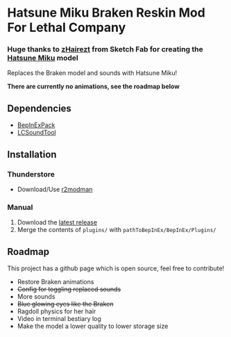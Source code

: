 # Hatsune Miku Braken Reskin Mod For Lethal Company
### Huge thanks to [zHairezt](https://sketchfab.com/zHairezt) from Sketch Fab for creating the [Hatsune Miku](https://sketchfab.com/3d-models/tda-miku-with-bones-b8c3d6ca7d0840b8a00e500e1008d88b) model

Replaces the Braken model and sounds with Hatsune Miku!

**There are currently no animations, see the roadmap below**

## Dependencies
- [BepInExPack](https://thunderstore.io/c/lethal-company/p/BepInEx/BepInExPack/)
- [LCSoundTool](https://thunderstore.io/c/lethal-company/p/no00ob/LCSoundTool/)

## Installation
### Thunderstore
- Download/Use [r2modman](https://thunderstore.io/package/ebkr/r2modman/)

### Manual
1. Download the [latest release](https://github.com/Wolfmyths/LC-MikuBraken/releases)
2. Merge the contents of `plugins/` with `pathToBepInEx/BepInEx/Plugins/`

## Roadmap
This project has a github page which is open source, feel free to contribute!

- Restore Braken animations
- ~~Config for toggling replaced sounds~~
- More sounds
- ~~Blue glowing eyes like the Braken~~
- Ragdoll physics for her hair
- Video in terminal bestiary log
- Make the model a lower quality to lower storage size
